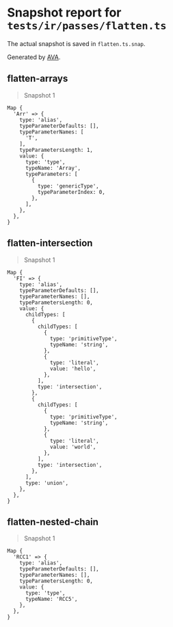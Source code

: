 # Snapshot report for `tests/ir/passes/flatten.ts`

The actual snapshot is saved in `flatten.ts.snap`.

Generated by [AVA](https://avajs.dev).

## flatten-arrays

> Snapshot 1

    Map {
      'Arr' => {
        type: 'alias',
        typeParameterDefaults: [],
        typeParameterNames: [
          'T',
        ],
        typeParametersLength: 1,
        value: {
          type: 'type',
          typeName: 'Array',
          typeParameters: [
            {
              type: 'genericType',
              typeParameterIndex: 0,
            },
          ],
        },
      },
    }

## flatten-intersection

> Snapshot 1

    Map {
      'FI' => {
        type: 'alias',
        typeParameterDefaults: [],
        typeParameterNames: [],
        typeParametersLength: 0,
        value: {
          childTypes: [
            {
              childTypes: [
                {
                  type: 'primitiveType',
                  typeName: 'string',
                },
                {
                  type: 'literal',
                  value: 'hello',
                },
              ],
              type: 'intersection',
            },
            {
              childTypes: [
                {
                  type: 'primitiveType',
                  typeName: 'string',
                },
                {
                  type: 'literal',
                  value: 'world',
                },
              ],
              type: 'intersection',
            },
          ],
          type: 'union',
        },
      },
    }

## flatten-nested-chain

> Snapshot 1

    Map {
      'RCC1' => {
        type: 'alias',
        typeParameterDefaults: [],
        typeParameterNames: [],
        typeParametersLength: 0,
        value: {
          type: 'type',
          typeName: 'RCC5',
        },
      },
    }
